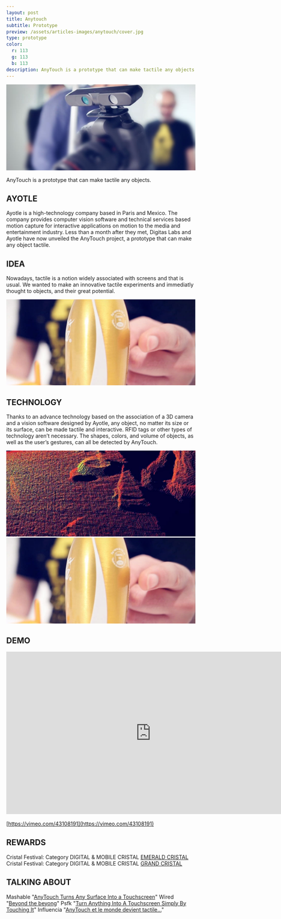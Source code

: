 ```yaml
---
layout: post
title: Anytouch
subtitle: Prototype
preview: /assets/articles-images/anytouch/cover.jpg
type: prototype
color:
  r: 113
  g: 113
  b: 113
description: AnyTouch is a prototype that can make tactile any objects. Nowadays, tactile is a notion widely associated with screens and that is usual. We wanted to make an innovative tactile experiments and immediatly thought to objects, and their great potential.
---
```


![image](/assets/articles-images/anytouch/anytouch1.jpg)


AnyTouch is a prototype that can make tactile any objects.

## AYOTLE

Ayotle is a high-technology company based in Paris and Mexico. The company provides computer vision software and technical services based motion capture for interactive applications on motion to the media and entertainment industry. Less than a month after they met, Digitas Labs and Ayotle have now unveiled the AnyTouch project, a prototype that can make any object tactile.

## IDEA

Nowadays, tactile is a notion widely associated with screens and that is usual. We wanted to make an innovative tactile experiments and immediatly thought to objects, and their great potential.

![image](/assets/articles-images/anytouch/anytouch3.jpg)

## TECHNOLOGY

Thanks to an advance technology based on the association of a 3D camera and a vision software designed by Ayotle, any object, no matter its size or its surface, can be made tactile and interactive. RFID tags or other types of technology aren’t necessary. The shapes, colors, and volume of objects, as well as the user’s gestures, can all be detected by AnyTouch.

![image](/assets/articles-images/anytouch/anytouch2.jpg)
![image](/assets/articles-images/anytouch/anytouch3.jpg)

## DEMO
<iframe src="https://player.vimeo.com/video/43108191" width="770" height="433" frameborder="0" webkitallowfullscreen mozallowfullscreen allowfullscreen class="uk-responsive-width"></iframe>


[https://vimeo.com/43108191](https://vimeo.com/43108191)

## REWARDS

Cristal Festival: Category DIGITAL & MOBILE CRISTAL [EMERALD CRISTAL](http://www.europecristalfestival.com/wp-content/uploads/2012/12/winners/PL_DIGITAL%20EU.pdf)
Cristal Festival: Category DIGITAL & MOBILE CRISTAL [GRAND CRISTAL](http://www.europecristalfestival.com/wp-content/uploads/2012/12/winners/PL_DIGITAL%20EU.pdf)

## TALKING ABOUT

Mashable "[AnyTouch Turns Any Surface Into a Touchscreen](http://mashable.com/2012/06/03/anytouch-touchscreen-surface/)"
Wired "[Beyond the beyong](http://www.wired.com/beyond_the_beyond/2012/06/augmented-reality-anytouch/)"
Psfk "[Turn Anything Into A Touchscreen Simply By Touching It](http://www.psfk.com/2012/05/any-surface-touchscreen.html)"
Influencia "[AnyTouch et le monde devient tactile…](http://www.influencia.net/fr/actualites1/anytouch-monde-devient-tactile,41,2660.html)"
